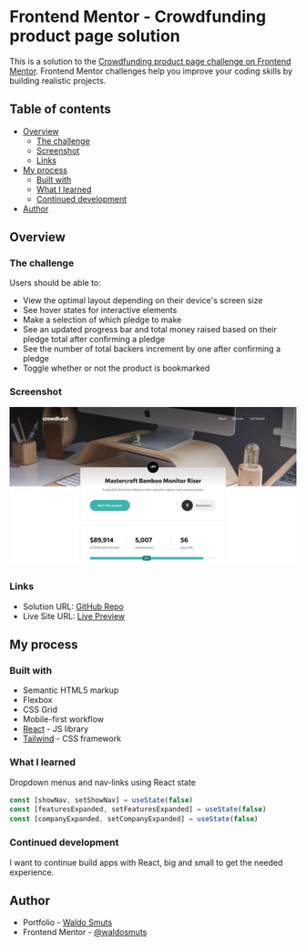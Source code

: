 # Frontend Mentor - Crowdfunding product page solution

This is a solution to the [Crowdfunding product page challenge on Frontend Mentor](https://www.frontendmentor.io/challenges/crowdfunding-product-page-7uvcZe7ZR). Frontend Mentor challenges help you improve your coding skills by building realistic projects. 

## Table of contents

- [Overview](#overview)
  - [The challenge](#the-challenge)
  - [Screenshot](#screenshot)
  - [Links](#links)
- [My process](#my-process)
  - [Built with](#built-with)
  - [What I learned](#what-i-learned)
  - [Continued development](#continued-development)
- [Author](#author)

## Overview

### The challenge

Users should be able to:

- View the optimal layout depending on their device's screen size
- See hover states for interactive elements
- Make a selection of which pledge to make
- See an updated progress bar and total money raised based on their pledge total after confirming a pledge
- See the number of total backers increment by one after confirming a pledge
- Toggle whether or not the product is bookmarked

### Screenshot

![](./screenshot.png)

### Links

- Solution URL: [GitHub Repo](https://github.com/waldosmuts/crowdfunding-product-page)
- Live Site URL: [Live Preview](https://snap-intro.netlify.app/)

## My process

### Built with

- Semantic HTML5 markup
- Flexbox
- CSS Grid
- Mobile-first workflow
- [React](https://reactjs.org/) - JS library
- [Tailwind](https://tailwindcss.com/) - CSS framework

### What I learned

Dropdown menus and nav-links using React state

```js
const [showNav, setShowNav] = useState(false)
const [featuresExpanded, setFeaturesExpanded] = useState(false)
const [companyExpanded, setCompanyExpanded] = useState(false)
```

### Continued development

I want to continue build apps with React, big and small to get the needed experience.

## Author

- Portfolio - [Waldo Smuts](https://waldosmuts.netlify.app)
- Frontend Mentor - [@waldosmuts](https://www.frontendmentor.io/profile/waldosmuts)